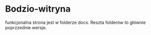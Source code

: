 # Bodzio-witryna
funkcjonalna strona jest w folderze docs. Reszta folderów to głównie poprzzednie wersje.
